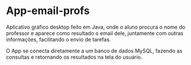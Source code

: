 # App-email-profs
Aplicativo gráfico desktop feito em Java, onde o aluno procura o nome do professor e aparece como resultado o email dele, juntamente com outras informações, facilitando o envio de tarefas.

O App se conecta diretamente a um banco de dados MySQL, fazendo as consultas e retornando os resultados na tela do usuário.
